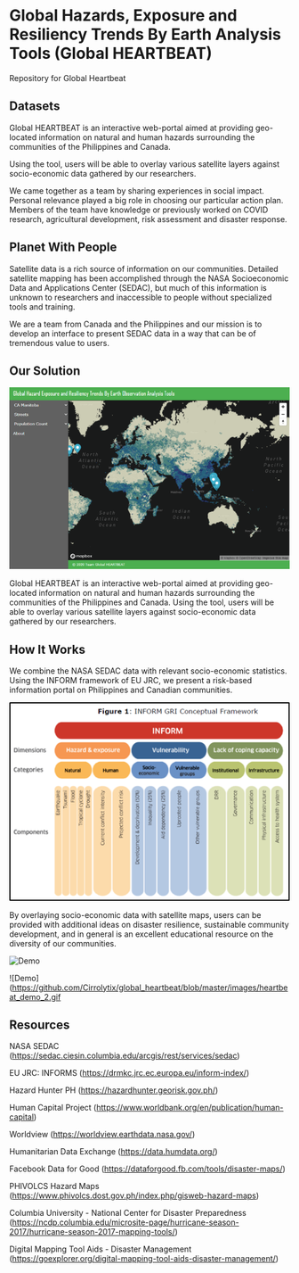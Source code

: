 # Global Hazards, Exposure and Resiliency Trends By Earth Analysis Tools (Global HEARTBEAT)

Repository for Global Heartbeat

## Datasets

Global HEARTBEAT is an interactive web-portal aimed at providing geo-located information on natural and human hazards surrounding the communities of the Philippines and Canada.

Using the tool, users will be able to overlay various satellite layers against socio-economic data gathered by our researchers. 

We came together as a team by sharing experiences in social impact. Personal relevance played a big role in choosing our particular action plan. Members of the team have knowledge or previously worked on COVID research, agricultural development, risk assessment and disaster response.

## Planet With People

Satellite data is a rich source of information on our communities. Detailed satellite mapping has been accomplished through the NASA Socioeconomic Data and Applications Center (SEDAC), but much of this information is unknown to researchers and inaccessible to people without specialized tools and training. 

We are a team from Canada and the Philippines and our mission is to develop an interface to present SEDAC data in a way that can be of tremendous value to users. 

## Our Solution

![The Solution](https://github.com/Cirrolytix/global_heartbeat/blob/master/images/solution.png)

Global HEARTBEAT is an interactive web-portal aimed at providing geo-located information on natural and human hazards surrounding the communities of the Philippines and Canada. Using the tool, users will be able to overlay various satellite layers against socio-economic data gathered by our researchers. 

## How It Works

We combine the NASA SEDAC data with relevant socio-economic statistics. Using the INFORM framework of EU JRC, we present a risk-based information portal on Philippines and Canadian communities. 

![INFORM](https://github.com/Cirrolytix/global_heartbeat/blob/master/images/INFORM.png)

By overlaying socio-economic data with satellite maps, users can be provided with additional ideas on disaster resilience, sustainable community development, and in general is an excellent educational resource on the diversity of our communities.

![Demo](https://github.com/Cirrolytix/global_heartbeat/blob/master/images/heartbeat_demo.gif)

![Demo](https://github.com/Cirrolytix/global_heartbeat/blob/master/images/heartbeat_demo_2.gif

## Resources

NASA SEDAC (https://sedac.ciesin.columbia.edu/arcgis/rest/services/sedac)

EU JRC: INFORMS (https://drmkc.jrc.ec.europa.eu/inform-index/)

Hazard Hunter PH (https://hazardhunter.georisk.gov.ph/)

Human Capital Project (https://www.worldbank.org/en/publication/human-capital)

Worldview (https://worldview.earthdata.nasa.gov/)

Humanitarian Data Exchange (https://data.humdata.org/)

Facebook Data for Good (https://dataforgood.fb.com/tools/disaster-maps/)

PHIVOLCS Hazard Maps (https://www.phivolcs.dost.gov.ph/index.php/gisweb-hazard-maps)

Columbia University - National Center for Disaster Preparedness (https://ncdp.columbia.edu/microsite-page/hurricane-season-2017/hurricane-season-2017-mapping-tools/)

Digital Mapping Tool Aids - Disaster Management (https://goexplorer.org/digital-mapping-tool-aids-disaster-management/)


